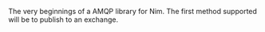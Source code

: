 The very beginnings of a AMQP library for Nim. The first method supported will be to publish to an exchange.
